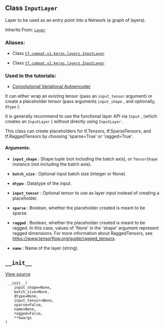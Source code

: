

## Class  `InputLayer` 
Layer to be used as an entry point into a Network (a graph of layers).

Inherits From: [ `Layer` ](https://tensorflow.google.cn/api_docs/python/tf/keras/layers/Layer)



### Aliases:

- Class [ `tf.compat.v1.keras.layers.InputLayer` ](/api_docs/python/tf/keras/layers/InputLayer)

- Class [ `tf.compat.v2.keras.layers.InputLayer` ](/api_docs/python/tf/keras/layers/InputLayer)



### Used in the tutorials:

- [Convolutional Variational Autoencoder](https://tensorflow.google.cn/tutorials/generative/cvae)

It can either wrap an existing tensor (pass an  `input_tensor`  argument)
or create a placeholder tensor (pass arguments  `input_shape` , and
optionally,  `dtype` ).

It is generally recommend to use the functional layer API via  `Input` ,
(which creates an  `InputLayer` ) without directly using  `InputLayer` .

This class can create placeholders for tf.Tensors, tf.SparseTensors, and
tf.RaggedTensors by choosing 'sparse=True' or 'ragged=True'.



#### Arguments:

- **`input_shape`** : Shape tuple (not including the batch axis), or  `TensorShape` 
instance (not including the batch axis).

- **`batch_size`** : Optional input batch size (integer or None).

- **`dtype`** : Datatype of the input.

- **`input_tensor`** : Optional tensor to use as layer input
instead of creating a placeholder.

- **`sparse`** : Boolean, whether the placeholder created is meant to be sparse.

- **`ragged`** : Boolean, whether the placeholder created is meant to be ragged.
In this case, values of 'None' in the 'shape' argument represent
ragged dimensions. For more information about RaggedTensors, see
https://www.tensorflow.org/guide/ragged_tensors.

- **`name`** : Name of the layer (string).



##  `__init__` 
[View source](https://github.com/tensorflow/tensorflow/blob/r2.0/tensorflow/python/keras/engine/input_layer.py#L61-L148)



```
 __init__(
    input_shape=None,
    batch_size=None,
    dtype=None,
    input_tensor=None,
    sparse=False,
    name=None,
    ragged=False,
    **kwargs
)
 
```

